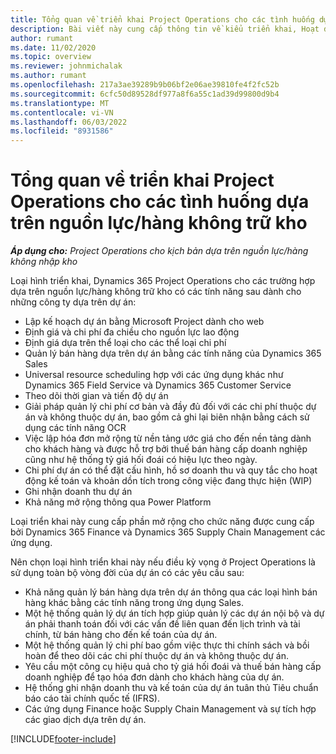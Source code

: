 ```yaml
---
title: Tổng quan về triển khai Project Operations cho các tình huống dựa trên nguồn lực/hàng không trữ kho
description: Bài viết này cung cấp thông tin về kiểu triển khai, Hoạt động dự án cho các kịch bản dựa trên tài nguyên / không có sẵn.
author: rumant
ms.date: 11/02/2020
ms.topic: overview
ms.reviewer: johnmichalak
ms.author: rumant
ms.openlocfilehash: 217a3ae39289b9b06bf2e06ae39810fe4f2fc52b
ms.sourcegitcommit: 6cfc50d89528df977a8f6a55c1ad39d99800d9b4
ms.translationtype: MT
ms.contentlocale: vi-VN
ms.lasthandoff: 06/03/2022
ms.locfileid: "8931586"
---
```

# <a name="project-operations-for-resourcenon-stocked-based-scenarios-deployment-overview"></a>Tổng quan về triển khai Project Operations cho các tình huống dựa trên nguồn lực/hàng không trữ kho

_**Áp dụng cho:** Project Operations cho kịch bản dựa trên nguồn lực/hàng không nhập kho_

Loại hình triển khai, Dynamics 365 Project Operations cho các trường hợp dựa trên nguồn lực/hàng không trữ kho có các tính năng sau dành cho những công ty dựa trên dự án:

- Lập kế hoạch dự án bằng Microsoft Project dành cho web
- Định giá và chi phí đa chiều cho nguồn lực lao động
- Định giá dựa trên thể loại cho các thể loại chi phí
- Quản lý bán hàng dựa trên dự án bằng các tính năng của Dynamics 365 Sales
- Universal resource scheduling hợp với các ứng dụng khác như Dynamics 365 Field Service và Dynamics 365 Customer Service
- Theo dõi thời gian và tiến độ dự án
- Giải pháp quản lý chi phí cơ bản và đầy đủ đối với các chi phí thuộc dự án và không thuộc dự án, bao gồm cả ghi lại biên nhận bằng cách sử dụng các tính năng OCR
- Việc lập hóa đơn mở rộng từ nền tảng ước giá cho đến nền tảng dành cho khách hàng và được hỗ trợ bởi thuế bán hàng cấp doanh nghiệp cũng như hệ thống tỷ giá hối đoái có hiệu lực theo ngày.
- Chi phí dự án có thể đặt cấu hình, hồ sơ doanh thu và quy tắc cho hoạt động kế toán và khoản dồn tích trong công việc đang thực hiện (WIP)
- Ghi nhận doanh thu dự án
- Khả năng mở rộng thông qua Power Platform

Loại triển khai này cung cấp phần mở rộng cho chức năng được cung cấp bởi Dynamics 365 Finance và Dynamics 365 Supply Chain Management các ứng dụng.

Nên chọn loại hình triển khai này nếu điều kỳ vọng ở Project Operations là sử dụng toàn bộ vòng đời của dự án có các yêu cầu sau:

- Khả năng quản lý bán hàng dựa trên dự án thông qua các loại hình bán hàng khác bằng các tính năng trong ứng dụng Sales.
- Một hệ thống quản lý dự án tích hợp giúp quản lý các dự án nội bộ và dự án phải thanh toán đối với các vấn đề liên quan đến lịch trình và tài chính, từ bán hàng cho đến kế toán của dự án.
- Một hệ thống quản lý chi phí bao gồm việc thực thi chính sách và bồi hoàn để theo dõi các chi phí thuộc dự án và không thuộc dự án.
- Yêu cầu một công cụ hiệu quả cho tỷ giá hối đoái và thuế bán hàng cấp doanh nghiệp để tạo hóa đơn dành cho khách hàng của dự án.
- Hệ thống ghi nhận doanh thu và kế toán của dự án tuân thủ Tiêu chuẩn báo cáo tài chính quốc tế (IFRS).
- Các ứng dụng Finance hoặc Supply Chain Management và sự tích hợp các giao dịch dựa trên dự án.


[!INCLUDE[footer-include](../includes/footer-banner.md)]